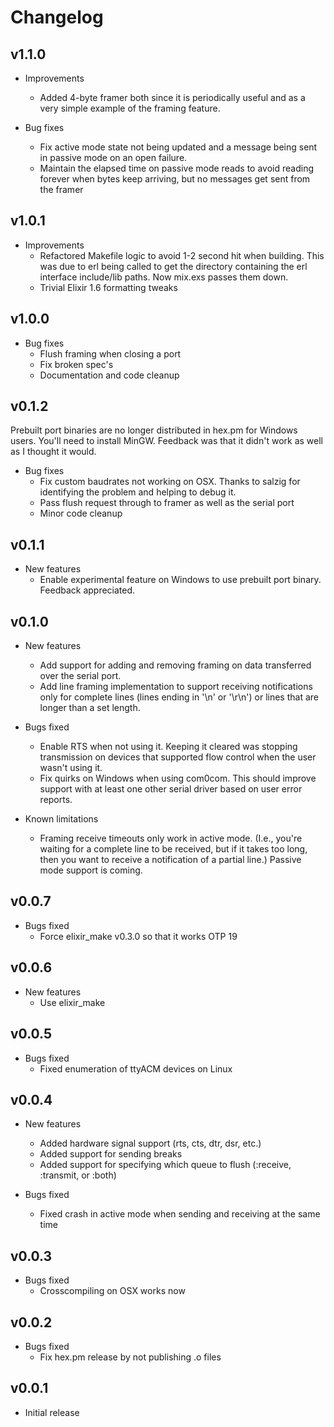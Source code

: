 # Changelog

## v1.1.0

  * Improvements
    * Added 4-byte framer both since it is periodically useful and as a very
      simple example of the framing feature.

  * Bug fixes
    * Fix active mode state not being updated and a message being sent in
      passive mode on an open failure.
    * Maintain the elapsed time on passive mode reads to avoid reading forever
      when bytes keep arriving, but no messages get sent from the framer

## v1.0.1

  * Improvements
    * Refactored Makefile logic to avoid 1-2 second hit when building. This was
      due to erl being called to get the directory containing the erl interface
      include/lib paths. Now mix.exs passes them down.
    * Trivial Elixir 1.6 formatting tweaks

## v1.0.0

  * Bug fixes
    * Flush framing when closing a port
    * Fix broken spec's
    * Documentation and code cleanup

## v0.1.2

Prebuilt port binaries are no longer distributed in hex.pm for Windows users.
You'll need to install MinGW. Feedback was that it didn't work as well as I
thought it would.

  * Bug fixes
    * Fix custom baudrates not working on OSX. Thanks to salzig for identifying
      the problem and helping to debug it.
    * Pass flush request through to framer as well as the serial port
    * Minor code cleanup

## v0.1.1

  * New features
    * Enable experimental feature on Windows to use prebuilt
      port binary. Feedback appreciated.

## v0.1.0

  * New features
    * Add support for adding and removing framing on data
      transferred over the serial port.
    * Add line framing implementation to support receiving
      notifications only for complete lines (lines ending
      in '\n' or '\r\n') or lines that are longer than a set
      length.

  * Bugs fixed
    * Enable RTS when not using it. Keeping it cleared
      was stopping transmission on devices that supported
      flow control when the user wasn't using it.
    * Fix quirks on Windows when using com0com. This should
      improve support with at least one other serial driver
      based on user error reports.

  * Known limitations
    * Framing receive timeouts only work in active mode.
      (I.e., you're waiting for a complete line to be received,
      but if it takes too long, then you want to receive a
      notification of a partial line.) Passive mode support is coming.

## v0.0.7

  * Bugs fixed
    * Force elixir_make v0.3.0 so that it works OTP 19

## v0.0.6

  * New features
    * Use elixir_make

## v0.0.5

  * Bugs fixed
    * Fixed enumeration of ttyACM devices on Linux

## v0.0.4

  * New features
    * Added hardware signal support (rts, cts, dtr, dsr, etc.)
    * Added support for sending breaks
    * Added support for specifying which queue to flush
      (:receive, :transmit, or :both)

  * Bugs fixed
    * Fixed crash in active mode when sending and receiving
      at the same time

## v0.0.3

  * Bugs fixed
    * Crosscompiling on OSX works now

## v0.0.2

  * Bugs fixed
    * Fix hex.pm release by not publishing .o files

## v0.0.1

  * Initial release
